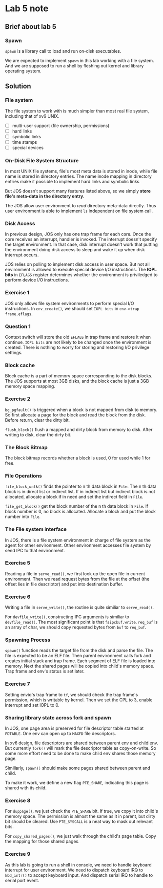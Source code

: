 # Lab 5 note

## Brief about lab 5
### Spawn

`spawn` is a library call to load and run on-disk executables.

We are expected to implement `spawn` in this lab working with a file system. 
And we are supposed to run a shell by fleshing out kernel and library operating system.

## Solution
### File system

The file system to work with is much simpler than most real file system, including that of xv6 UNIX.

- [ ] multi-user support (file ownership, permissions)
- [ ] hard links
- [ ] symbolic links
- [ ] time stamps
- [ ] special devices

### On-Disk File System Structure

In most UNIX file systems, file's most meta data is stored in inode, while file name is stored in directory entries. The name inode mapping in directory entries make it possible to implement hard links and symbolic links.

But JOS doesn't support many features listed above, so we simply **store file's meta-data in the directory entry**.

The JOS allow user environment to _read_ directory meta-data directly. Thus user environment is able to implement `ls` independent on file system call.
### Disk Access
In previous design, JOS only has one trap frame for each core. Once the core receives an interrupt, handler is invoked. The interrupt doesn't specify the target environment.
In that case, disk interrupt doesn't work that putting the environment doing disk access to sleep and wake it up when disk interrupt occurs.

JOS relies on polling to implement disk access in user space. But not all environment is allowed to execute special device I/O instructions. The **IOPL bits** in `EFLAGS` register determines whether the environment is priviledged to perform device I/O instructions.
### Exercise 1
JOS only allows file system environments to perform special I/O instructions. In `env_create()`, we should set `IOPL bits` in `env->trap frame.eflags`.

### Question 1
Context switch will store the old `EFLAGS` in trap frame and restore it when continue. `IOPL bits` are not likely to be changed once the environment is created. There is nothing to worry for storing and restoring I/O privilege settings.

### Block cache
Block cache is a part of memory space corresponding to the disk blocks. The JOS supports at most 3GB disks, and the block cache is just a 3GB memory space mapping.

### Exercise 2
`bg_pgfault()` is triggered when a block is not mapped from disk to memory.
So first allocate a page for the block and read the block from the disk. Before return, clear the dirty bit.

`flush_block()` flush a mapped and dirty block from memory to disk. After writing to disk, clear the dirty bit.

### The Block Bitmap
The block bitmap records whether a block is used, 0 for used while 1 for free.

### File Operations
`file_block_walk()` finds the pointer to n th data block in `File`. The n th data block is in direct list or indirect list. 
If in indirect list but indirect block is not allocated, allocate a block if in need and set the indirect field in `File`. 

`file_get_block()` get the block number of the n th data block in `File`. If block number is 0, no block is allocated. Allocate a block and put the block number into `File`.

### The File system interface
In JOS, there is a file system environment in charge of file system as the agent for other environment. 
Other environment accesses file system by send IPC to that environment.

### Exercise 5
Reading a file in `serve_read()`, we first look up the open file in current environment. 
Then we read request bytes from the file at the offset (the offset lies in file descriptor) and put into destination buffer.

### Exercise 6
Writing a file in `serve_write()`, the routine is quite similiar to `serve_read()`.

For `devfile_write()`, constructing IPC arguments is similiar to `devfile_read()`. The most significant point is that `fsipcbuf.write.req_buf` is an array of char, we should copy requested bytes from `buf` to `req_buf`.

### Spawning Process
`spawn()` function reads the target file from the disk and parse the file.
The file is expected to be an ELF file. 
Then parent environment calls fork and creates initial stack and trap frame. 
Each segment of ELF file is loaded into memory. 
Next the shared pages will be copied into child's memory space.
Trap frame and env's status is set later.

### Exercise 7
Setting envid's trap frame to `tf`, we should check the trap frame's permission, which is writable by kernel.
Then we set the CPL to 3, enable interrupt and set IOPL to 0.

### Sharing library state across fork and spawn
In JOS, one page area is preserved for file descriptor table started at `FDTABLE`. One env can open up to `MAXFD` file descriptors.

In xv6 design, file descriptors are shared between parent env and child env. But currently `fork()` will mark the file descriptor table as copy-on-write. So some more effort need to be done to make child env shares those memory page.

Similiarly, `spawn()` should make some pages shared between parent and child.

To make it work, we define a new flag `PTE_SHARE`, indicating this page is shared with its child.

### Exercise 8
For `duppage()`, we just check the `PTE_SHARE` bit. If true, we copy it into child's memory space. The permission is almost the same as it in parent, but dirty bit should be cleared. Use `PTE_SYSCALL` is a neat way to mask out relevant bits.

For `copy_shared_pages()`, we just walk through the child's page table. Copy the mapping for those shared pages.

### Exercise 9
As this lab is going to run a shell in console, we need to handle keyboard interrupt for user environment. We need to dispatch keyboard IRQ to `kbd_intr()` to accept keyboard input. And dispatch serial IRQ to handle to serial port event.